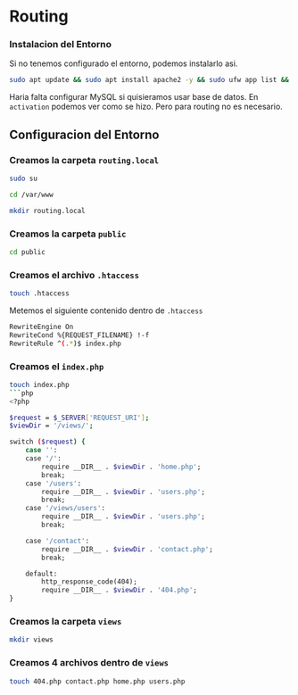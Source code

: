 # Routing
### Instalacion del Entorno
Si no tenemos configurado el entorno, podemos instalarlo asi. 
```bash
sudo apt update && sudo apt install apache2 -y && sudo ufw app list && sudo ufw enable && sudo ufw status && sudo ufw allow in "Apache" && sudo apt install mysql-server -y && sudo apt install php libapache2-mod-php php-mysql -y && sudo echo "<?php echo phpinfo();" >> /var/www/html/index.php
```
Haria falta configurar MySQL si quisieramos usar base de datos. En `activation` podemos ver como se hizo. Pero para routing no es necesario.
## Configuracion del Entorno
### Creamos la carpeta `routing.local`
```bash
sudo su
```
```bash
cd /var/www
```
```bash
mkdir routing.local
```
### Creamos la carpeta `public`
```bash
cd public
```
### Creamos el archivo `.htaccess`
```bash
touch .htaccess
```
Metemos el siguiente contenido dentro de `.htaccess`
```bash
RewriteEngine On
RewriteCond %{REQUEST_FILENAME} !-f
RewriteRule ^(.*)$ index.php
```
### Creamos el `index.php`
```bash
touch index.php
```php
<?php

$request = $_SERVER['REQUEST_URI'];
$viewDir = '/views/';

switch ($request) {
    case '':
    case '/':
        require __DIR__ . $viewDir . 'home.php';
        break;
	case '/users':
		require __DIR__ . $viewDir . 'users.php';
		break;
    case '/views/users':
        require __DIR__ . $viewDir . 'users.php';
        break;

    case '/contact':
        require __DIR__ . $viewDir . 'contact.php';
        break;

    default:
        http_response_code(404);
        require __DIR__ . $viewDir . '404.php';
}
```
### Creamos la carpeta `views`
```bash
mkdir views
```
### Creamos 4 archivos dentro de `views`
```bash
touch 404.php contact.php home.php users.php
```

